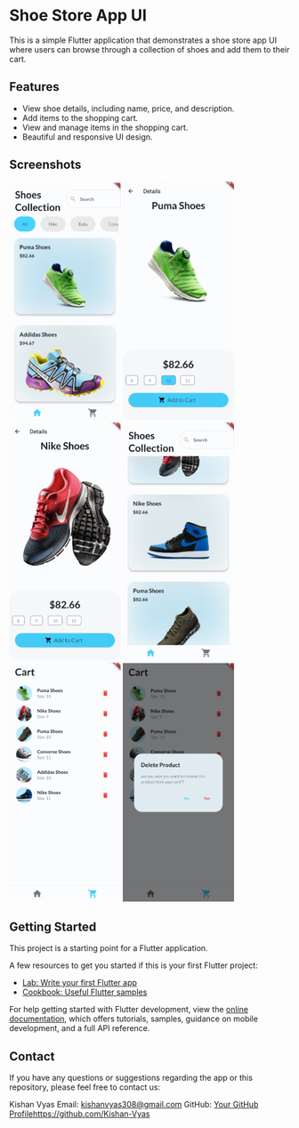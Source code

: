 # Shoe Store App UI

This is a simple Flutter application that demonstrates a shoe store app UI where users can browse through a collection of shoes and add them to their cart.

## Features
- View shoe details, including name, price, and description.
- Add items to the shopping cart.
- View and manage items in the shopping cart.
- Beautiful and responsive UI design.

## Screenshots
<img src = "images/Screenshot_2023-08-21-00-20-10-846_com.example.shop_app_flutter-edit.jpg" width="200">
<img src = "images/Screenshot_2023-08-21-00-20-39-160_com.example.shop_app_flutter-edit.jpg" width="200">
<img src = "images/Screenshot_2023-08-21-00-21-13-280_com.example.shop_app_flutter-edit.jpg" width="200">
<img src = "images/Screenshot_2023-08-21-00-21-43-027_com.example.shop_app_flutter-edit.jpg" width="200">
<img src = "images/Screenshot_2023-08-21-00-22-38-609_com.example.shop_app_flutter-edit.jpg" width="200">
<img src = "images/Screenshot_2023-08-21-00-22-49-939_com.example.shop_app_flutter-edit.jpg" width="200">

## Getting Started

This project is a starting point for a Flutter application.

A few resources to get you started if this is your first Flutter project:

- [Lab: Write your first Flutter app](https://docs.flutter.dev/get-started/codelab)
- [Cookbook: Useful Flutter samples](https://docs.flutter.dev/cookbook)

For help getting started with Flutter development, view the
[online documentation](https://docs.flutter.dev/), which offers tutorials,
samples, guidance on mobile development, and a full API reference.

## Contact

If you have any questions or suggestions regarding the app or this repository, please feel free to contact us:

Kishan Vyas
Email: kishanvyas308@gmail.com
GitHub: [Your GitHub Profile](https://github.com/Kishan-Vyas)https://github.com/Kishan-Vyas
